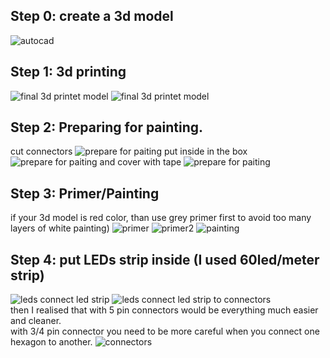## Step 0: create a 3d model
![autocad](https://github.com/ArtiomBoo/Arduino_HexaLeaf/blob/master/images/autocad.JPG)

## Step 1: 3d printing 
![final 3d printet model](https://github.com/ArtiomBoo/Arduino_Hexagon-LEDs/blob/master/images/20190505_114858.jpg)
![final 3d printet model](https://github.com/ArtiomBoo/Arduino_Hexagon-LEDs/blob/master/images/20190412_152043.jpg)

## Step 2: Preparing for painting.   
cut connectors
![prepare for paiting](https://github.com/ArtiomBoo/Arduino_HexaLeaf/blob/master/images/20190505_204603.jpg)
put inside in the box
![prepare for paiting](https://github.com/ArtiomBoo/Arduino_HexaLeaf/blob/master/images/20190505_204858.jpg)
and cover with tape 
![prepare for paiting](https://github.com/ArtiomBoo/Arduino_HexaLeaf/blob/master/images/20190505_205217.jpg)

## Step 3: Primer/Painting  
if your 3d model is red color, than use grey primer first to avoid too many layers of white painting)
![primer](https://github.com/ArtiomBoo/Arduino_Hexagon-LEDs/blob/master/images/20190501_095853.jpg)
![primer2](https://github.com/ArtiomBoo/Arduino_Hexagon-LEDs/blob/master/images/20190504_130005.jpg)
![painting](https://github.com/ArtiomBoo/Arduino_Hexagon-LEDs/blob/master/images/20190504_172753.jpg)

## Step 4: put LEDs strip inside (I used 60led/meter strip)
![leds](https://github.com/ArtiomBoo/Arduino_HexaLeaf/blob/master/images/20190506_071515.jpg)
connect led strip
![leds](https://github.com/ArtiomBoo/Arduino_HexaLeaf/blob/master/images/20190506_071555.jpg)
connect led strip to connectors  
then I realised that with 5 pin connectors would be everything much easier and cleaner.  
with 3/4 pin connector you need to be more careful when you connect one hexagon to another. 
![connectors](https://github.com/ArtiomBoo/Arduino_HexaLeaf/blob/master/images/hexa_pinout4_5_small.png)
